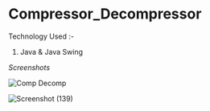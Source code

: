 # Compressor_Decompressor
Technology Used :-
1. Java & Java Swing

*Screenshots*


![Comp Decomp](https://github.com/vickyvivek557/compressor_decompressor/assets/117736473/1c48cfde-d9d4-43bc-9a31-6d3b18e43bcc)

![Screenshot (139)](https://github.com/vickyvivek557/compressor_decompressor/assets/117736473/ba1cfdff-3ba0-4abc-a6cd-fbeba25c54e2)



